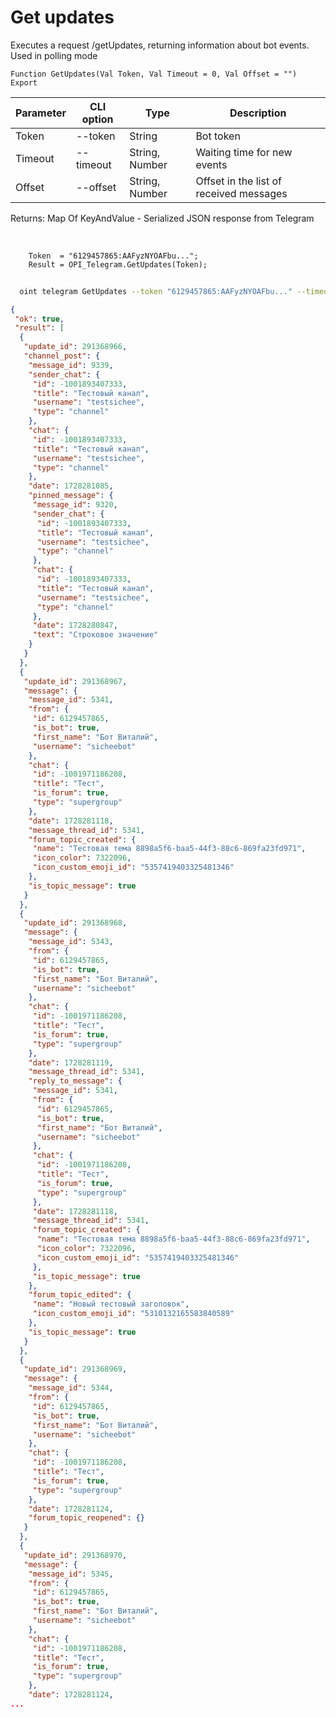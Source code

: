 ﻿---
sidebar_position: 2
---

# Get updates
 Executes a request /getUpdates, returning information about bot events. Used in polling mode



`Function GetUpdates(Val Token, Val Timeout = 0, Val Offset = "") Export`

  | Parameter | CLI option | Type | Description |
  |-|-|-|-|
  | Token | --token | String | Bot token |
  | Timeout | --timeout | String, Number | Waiting time for new events |
  | Offset | --offset | String, Number | Offset in the list of received messages |

  
  Returns:  Map Of KeyAndValue - Serialized JSON response from Telegram

<br/>




```bsl title="Code example"
    Token  = "6129457865:AAFyzNYOAFbu...";
    Result = OPI_Telegram.GetUpdates(Token);
```



```sh title="CLI command example"
    
  oint telegram GetUpdates --token "6129457865:AAFyzNYOAFbu..." --timeout %timeout% --offset %offset%

```

```json title="Result"
{
 "ok": true,
 "result": [
  {
   "update_id": 291368966,
   "channel_post": {
    "message_id": 9339,
    "sender_chat": {
     "id": -1001893407333,
     "title": "Тестовый канал",
     "username": "testsichee",
     "type": "channel"
    },
    "chat": {
     "id": -1001893407333,
     "title": "Тестовый канал",
     "username": "testsichee",
     "type": "channel"
    },
    "date": 1728281085,
    "pinned_message": {
     "message_id": 9320,
     "sender_chat": {
      "id": -1001893407333,
      "title": "Тестовый канал",
      "username": "testsichee",
      "type": "channel"
     },
     "chat": {
      "id": -1001893407333,
      "title": "Тестовый канал",
      "username": "testsichee",
      "type": "channel"
     },
     "date": 1728280847,
     "text": "Строковое значение"
    }
   }
  },
  {
   "update_id": 291368967,
   "message": {
    "message_id": 5341,
    "from": {
     "id": 6129457865,
     "is_bot": true,
     "first_name": "Бот Виталий",
     "username": "sicheebot"
    },
    "chat": {
     "id": -1001971186208,
     "title": "Тест",
     "is_forum": true,
     "type": "supergroup"
    },
    "date": 1728281118,
    "message_thread_id": 5341,
    "forum_topic_created": {
     "name": "Тестовая тема 8898a5f6-baa5-44f3-88c6-869fa23fd971",
     "icon_color": 7322096,
     "icon_custom_emoji_id": "5357419403325481346"
    },
    "is_topic_message": true
   }
  },
  {
   "update_id": 291368968,
   "message": {
    "message_id": 5343,
    "from": {
     "id": 6129457865,
     "is_bot": true,
     "first_name": "Бот Виталий",
     "username": "sicheebot"
    },
    "chat": {
     "id": -1001971186208,
     "title": "Тест",
     "is_forum": true,
     "type": "supergroup"
    },
    "date": 1728281119,
    "message_thread_id": 5341,
    "reply_to_message": {
     "message_id": 5341,
     "from": {
      "id": 6129457865,
      "is_bot": true,
      "first_name": "Бот Виталий",
      "username": "sicheebot"
     },
     "chat": {
      "id": -1001971186208,
      "title": "Тест",
      "is_forum": true,
      "type": "supergroup"
     },
     "date": 1728281118,
     "message_thread_id": 5341,
     "forum_topic_created": {
      "name": "Тестовая тема 8898a5f6-baa5-44f3-88c6-869fa23fd971",
      "icon_color": 7322096,
      "icon_custom_emoji_id": "5357419403325481346"
     },
     "is_topic_message": true
    },
    "forum_topic_edited": {
     "name": "Новый тестовый заголовок",
     "icon_custom_emoji_id": "5310132165583840589"
    },
    "is_topic_message": true
   }
  },
  {
   "update_id": 291368969,
   "message": {
    "message_id": 5344,
    "from": {
     "id": 6129457865,
     "is_bot": true,
     "first_name": "Бот Виталий",
     "username": "sicheebot"
    },
    "chat": {
     "id": -1001971186208,
     "title": "Тест",
     "is_forum": true,
     "type": "supergroup"
    },
    "date": 1728281124,
    "forum_topic_reopened": {}
   }
  },
  {
   "update_id": 291368970,
   "message": {
    "message_id": 5345,
    "from": {
     "id": 6129457865,
     "is_bot": true,
     "first_name": "Бот Виталий",
     "username": "sicheebot"
    },
    "chat": {
     "id": -1001971186208,
     "title": "Тест",
     "is_forum": true,
     "type": "supergroup"
    },
    "date": 1728281124,
...
```
